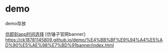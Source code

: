 # demo
demo存放

[仿即刻app时间选择](https://ck18781145809.github.io/demo/仿即刻app时间选择/index.html)
[仿锤子官网banner]: https://ck18781145809.github.io/demo/%E4%BB%BF%E9%94%A4%E5%AD%90%E5%AE%98%E7%BD%91banner/index.html




